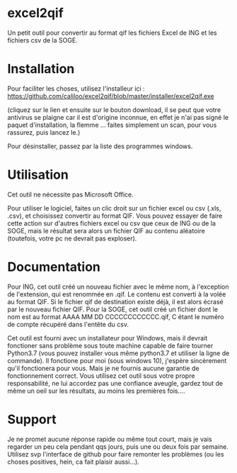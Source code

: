 # excel2qif
Un petit outil pour convertir au format qif les fichiers Excel de ING et les fichiers csv de la SOGE.


# Installation
Pour faciliter les choses, utilisez l'installeur ici :
https://github.com/caliloo/excel2qif/blob/master/installer/excel2qif.exe 

(cliquez sur le lien et ensuite sur le bouton download, il se peut que votre antivirus se plaigne car il est d'origine inconnue, en effet je n'ai pas signé le paquet d'installation, la flemme ... faites simplement un scan, pour vous rassurez, puis lancez le.)

Pour désinstaller, passez par la liste des programmes windows.

# Utilisation
Cet outil ne nécessite pas Microsoft Office.

Pour utiliser le logiciel, faites un clic droit sur un fichier excel ou csv (.xls, .csv), et choisissez convertir au format QIF.
Vous pouvez essayer de faire cette action sur d'autres fichiers excel ou csv que ceux de ING ou de la SOGE, mais le résultat sera alors un fichier QIF au contenu aléatoire (toutefois, votre pc ne devrait pas exploser).

# Documentation
Pour ING, cet outil créé un nouveau fichier avec le même nom, à l'exception de l'extension, qui est renommée en .qif. Le contenu est converti à la volée au format QIF. Si le fichier qif de destination existe déjà, il est alors écrasé par le nouveau fichier QIF.
Pour la SOGE, cet outil créé un fichier dont le nom est au format AAAA MM DD CCCCCCCCCCCC.qif, C étant le numéro de compte récupéré dans l'entête du csv.

Cet outil est fourni avec un installateur pour Windows, mais il devrait fonctioner sans problème sous toute machine capable de faire tourner Python3.7 (vous pouvez installer vous même python3.7 et utiliser la ligne de commande). Il fonctione pour moi (sous windows 10), j'espère sincèrement qu'il fonctionera pour vous. Mais je ne fournis aucune garantie de fonctionnement correct. Vous utilisez cet outil sous votre propre responsabilité, ne lui accordez pas une confiance aveugle, gardez tout de même un oeil sur les résultats, au moins les premières fois....

# Support
Je ne promet aucune réponse rapide ou même tout court, mais je vais regarder un peu cela pendant qqs jours, puis une ou deux fois par semaine. Utilisez svp l'interface de github pour faire remonter les problèmes (ou les choses positives, hein, ca fait plaisir aussi...).
